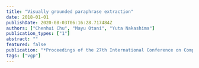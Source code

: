 ```yaml
---
title: "Visually grounded paraphrase extraction"
date: 2018-01-01
publishDate: 2020-08-03T06:16:28.717484Z
authors: ["Chenhui Chu", "Mayu Otani", "Yuta Nakashima"]
publication_types: ["1"]
abstract: ""
featured: false
publication: "*Proceedings of the 27th International Conference on Computational Linguistics*"
tags: ["vgp"]
---
```



